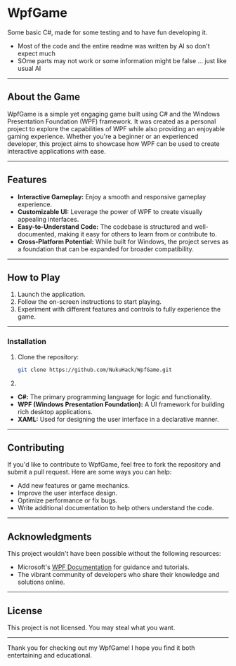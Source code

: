 # WpfGame

Some basic C#, made for some testing and to have fun developing it.
- Most of the code and the entire readme was written by AI so don't expect much
- SOme parts may not work or some information might be false ... just like usual AI

---

## About the Game

WpfGame is a simple yet engaging game built using C# and the Windows Presentation Foundation (WPF) framework. It was created as a personal project to explore the capabilities of WPF while also providing an enjoyable gaming experience. Whether you're a beginner or an experienced developer, this project aims to showcase how WPF can be used to create interactive applications with ease.

---

## Features

- **Interactive Gameplay:** Enjoy a smooth and responsive gameplay experience.
- **Customizable UI:** Leverage the power of WPF to create visually appealing interfaces.
- **Easy-to-Understand Code:** The codebase is structured and well-documented, making it easy for others to learn from or contribute to.
- **Cross-Platform Potential:** While built for Windows, the project serves as a foundation that can be expanded for broader compatibility.

---

## How to Play

1. Launch the application.
2. Follow the on-screen instructions to start playing.
3. Experiment with different features and controls to fully experience the game.

---


### Installation
1. Clone the repository:
   ```bash
   git clone https://github.com/NukuHack/WpfGame.git
2.
- **C#:** The primary programming language for logic and functionality.
- **WPF (Windows Presentation Foundation):** A UI framework for building rich desktop applications.
- **XAML:** Used for designing the user interface in a declarative manner.

---

## Contributing

If you'd like to contribute to WpfGame, feel free to fork the repository and submit a pull request. Here are some ways you can help:
- Add new features or game mechanics.
- Improve the user interface design.
- Optimize performance or fix bugs.
- Write additional documentation to help others understand the code.

---

## Acknowledgments

This project wouldn't have been possible without the following resources:
- Microsoft's [WPF Documentation](https://learn.microsoft.com/en-us/dotnet/desktop/wpf/) for guidance and tutorials.
- The vibrant community of developers who share their knowledge and solutions online.

---

## License

This project is not licensed. You may steal what you want.

---

Thank you for checking out my WpfGame! I hope you find it both entertaining and educational.

